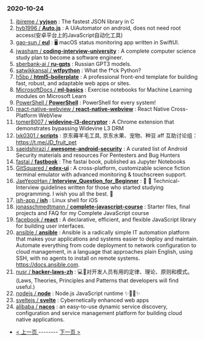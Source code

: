 ### 2020-10-24 
1. [
        ibireme /
**yyjson**](https://github.com/ibireme/yyjson) : The fastest JSON library in C
1. [
        hyb1996 /
**Auto.js**](https://github.com/hyb1996/Auto.js) : A UiAutomator on android, does not need root access(安卓平台上的JavaScript自动化工具)
1. [
        gao-sun /
**eul**](https://github.com/gao-sun/eul) : 🖥️ macOS status monitoring app written in SwiftUI.
1. [
        jwasham /
**coding-interview-university**](https://github.com/jwasham/coding-interview-university) : A complete computer science study plan to become a software engineer.
1. [
        sberbank-ai /
**ru-gpts**](https://github.com/sberbank-ai/ru-gpts) : Russian GPT3 models.
1. [
        satwikkansal /
**wtfpython**](https://github.com/satwikkansal/wtfpython) : What the f*ck Python?
1. [
        h5bp /
**html5-boilerplate**](https://github.com/h5bp/html5-boilerplate) : A professional front-end template for building fast, robust, and adaptable web apps or sites.
1. [
        MicrosoftDocs /
**ml-basics**](https://github.com/MicrosoftDocs/ml-basics) : Exercise notebooks for Machine Learning modules on Microsoft Learn
1. [
        PowerShell /
**PowerShell**](https://github.com/PowerShell/PowerShell) : PowerShell for every system!
1. [
        react-native-webview /
**react-native-webview**](https://github.com/react-native-webview/react-native-webview) : React Native Cross-Platform WebView
1. [
        tomer8007 /
**widevine-l3-decryptor**](https://github.com/tomer8007/widevine-l3-decryptor) : A Chrome extension that demonstrates bypassing Widevine L3 DRM
1. [
        lxk0301 /
**scripts**](https://github.com/lxk0301/scripts) : 京东薅羊毛工具, 京东水果、宠物、种豆 aff 互助讨论组：https://t.me/JD_fruit_pet
1. [
        saeidshirazi /
**awesome-android-security**](https://github.com/saeidshirazi/awesome-android-security) : A curated list of Android Security materials and resources For Pentesters and Bug Hunters
1. [
        fastai /
**fastbook**](https://github.com/fastai/fastbook) : The fastai book, published as Jupyter Notebooks
1. [
        GitSquared /
**edex-ui**](https://github.com/GitSquared/edex-ui) : A cross-platform, customizable science fiction terminal emulator with advanced monitoring & touchscreen support.
1. [
        JaeYeopHan /
**Interview_Question_for_Beginner**](https://github.com/JaeYeopHan/Interview_Question_for_Beginner) : 👦 👧 Technical-Interview guidelines written for those who started studying programming. I wish you all the best. 👾
1. [
        ish-app /
**ish**](https://github.com/ish-app/ish) : Linux shell for iOS
1. [
        jonasschmedtmann /
**complete-javascript-course**](https://github.com/jonasschmedtmann/complete-javascript-course) : Starter files, final projects and FAQ for my Complete JavaScript course
1. [
        facebook /
**react**](https://github.com/facebook/react) : A declarative, efficient, and flexible JavaScript library for building user interfaces.
1. [
        ansible /
**ansible**](https://github.com/ansible/ansible) : Ansible is a radically simple IT automation platform that makes your applications and systems easier to deploy and maintain. Automate everything from code deployment to network configuration to cloud management, in a language that approaches plain English, using SSH, with no agents to install on remote systems. https://docs.ansible.com.
1. [
        nusr /
**hacker-laws-zh**](https://github.com/nusr/hacker-laws-zh) : 💻📖对开发人员有用的定律、理论、原则和模式。(Laws, Theories, Principles and Patterns that developers will find useful.)
1. [
        nodejs /
**node**](https://github.com/nodejs/node) : Node.js JavaScript runtime ✨🐢🚀✨
1. [
        sveltejs /
**svelte**](https://github.com/sveltejs/svelte) : Cybernetically enhanced web apps
1. [
        alibaba /
**nacos**](https://github.com/alibaba/nacos) : an easy-to-use dynamic service discovery, configuration and service management platform for building cloud native applications. 

- [ < 上一页 ](https://github.com/able8/github-trending-daily-record/blob/master/2020-10-23.md) -------- [ 下一页 > ](https://github.com/able8/github-trending-daily-record/blob/master/2020-10-25.md)